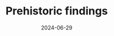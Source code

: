 ---
layout: layouts/archive-episode.njk
title: Prehistoric findings
link: https://www.rtvs.sk/televizia/archiv/14252/473927
date: "2024-06-29"
datum: 29. 6. 2024
tv: "RTVS :2"
foto: /images/uploads/prehistoric_findings_357x206.jpg
alt: Prehistoric findings main picture
perex: ČT Ostrava - Unique ancient art | MTVA Szeged - The prehistoric karst near the Hungarian Balaton lake | RTVS Košice - Prehistoric Archeoskanzen Nižná Myšľa | TVP Kraków - Unique limestone landscape with hundreds of caves
tags: archive
---